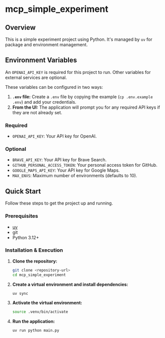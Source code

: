 # mcp_simple_experiment

## Overview

This is a simple experiment project using Python. It's managed by `uv` for package and environment management.

## Environment Variables

An `OPENAI_API_KEY` is required for this project to run. Other variables for external services are optional.

These variables can be configured in two ways:
1.  **`.env` file:** Create a `.env` file by copying the example (`cp .env.example .env`) and add your credentials.
2.  **From the UI:** The application will prompt you for any required API keys if they are not already set.

### Required
- `OPENAI_API_KEY`: Your API key for OpenAI.

### Optional
- `BRAVE_API_KEY`: Your API key for Brave Search.
- `GITHUB_PERSONAL_ACCESS_TOKEN`: Your personal access token for GitHub.
- `GOOGLE_MAPS_API_KEY`: Your API key for Google Maps.
- `MAX_ENVS`: Maximum number of environments (defaults to 10).

## Quick Start

Follow these steps to get the project up and running.

### Prerequisites

- [uv](https://github.com/astral-sh/uv)
- git
- Python 3.12+

### Installation & Execution

1.  **Clone the repository:**
    ```bash
    git clone <repository-url>
    cd mcp_simple_experiment
    ```

2.  **Create a virtual environment and install dependencies:**
    ```bash
    uv sync
    ```

3.  **Activate the virtual environment:**
    ```bash
    source .venv/bin/activate
    ```

4.  **Run the application:**
    ```bash
    uv run python main.py
    ```
